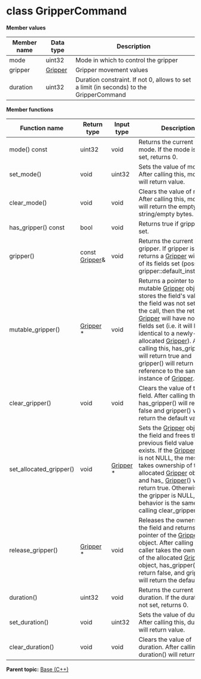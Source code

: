 # class GripperCommand

 **Member values** 

|Member name|Data type|Description|
|-----------|---------|-----------|
|mode|uint32|Mode in which to control the gripper|
|gripper| [Gripper](Gripper.md#)|Gripper movement values|
|duration|uint32|Duration constraint. If not 0, allows to set a limit \(in seconds\) to the GripperCommand|

 **Member functions** 

|Function name|Return type|Input type|Description|
|-------------|-----------|----------|-----------|
|mode\(\) const|uint32|void|Returns the current value of mode. If the mode is not set, returns 0.|
|set\_mode\(\)|void|uint32|Sets the value of mode. After calling this, mode\(\) will return value.|
|clear\_mode\(\)|void|void|Clears the value of mode. After calling this, mode\(\) will return the empty string/empty bytes.|
|has\_gripper\(\) const|bool|void|Returns true if gripper is set.|
|gripper\(\)|const [Gripper](Gripper.md#)&|void|Returns the current value of gripper. If gripper is not set, returns a [Gripper](Gripper.md#) with none of its fields set \(possibly gripper::default\_instance\(\)\).|
|mutable\_gripper\(\)| [Gripper](Gripper.md#) \*|void|Returns a pointer to the mutable [Gripper](Gripper.md#) object that stores the field's value. If the field was not set prior to the call, then the returned [Gripper](Gripper.md#) will have none of its fields set \(i.e. it will be identical to a newly-allocated [Gripper](Gripper.md#)\). After calling this, has\_gripper\(\) will return true and gripper\(\) will return a reference to the same instance of [Gripper](Gripper.md#).|
|clear\_gripper\(\)|void|void|Clears the value of the field. After calling this, has\_gripper\(\) will return false and gripper\(\) will return the default value.|
|set\_allocated\_gripper\(\)|void| [Gripper](Gripper.md#) \*|Sets the [Gripper](Gripper.md#) object to the field and frees the previous field value if it exists. If the [Gripper](Gripper.md#) pointer is not NULL, the message takes ownership of the allocated [Gripper](Gripper.md#) object and has\_ [Gripper](Gripper.md#)\(\) will return true. Otherwise, if the gripper is NULL, the behavior is the same as calling clear\_gripper\(\).|
|release\_gripper\(\)| [Gripper](Gripper.md#) \*|void|Releases the ownership of the field and returns the pointer of the [Gripper](Gripper.md#) object. After calling this, caller takes the ownership of the allocated [Gripper](Gripper.md#) object, has\_gripper\(\) will return false, and gripper\(\) will return the default value.|
|duration\(\)|uint32|void|Returns the current value of duration. If the duration is not set, returns 0.|
|set\_duration\(\)|void|uint32|Sets the value of duration. After calling this, duration\(\) will return value.|
|clear\_duration\(\)|void|void|Clears the value of duration. After calling this, duration\(\) will return 0.|

**Parent topic:** [Base \(C++\)](../../summary_pages/Base.md)

